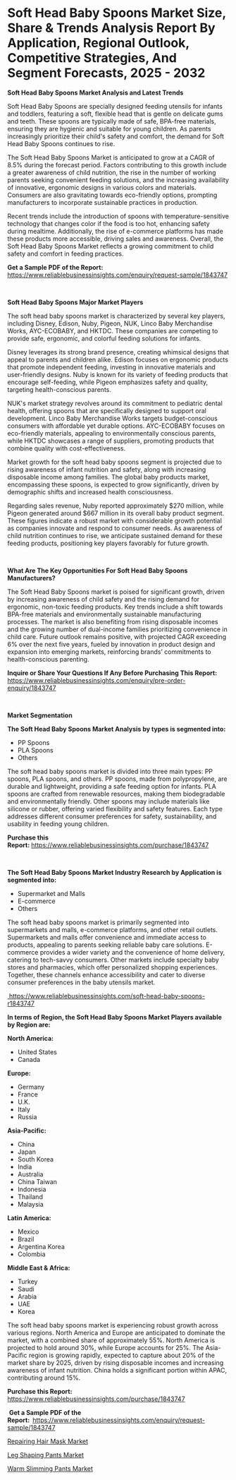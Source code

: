 <p><h1>Soft Head Baby Spoons Market Size, Share & Trends Analysis Report By Application, Regional Outlook, Competitive Strategies, And Segment Forecasts, 2025 - 2032</h1></p><p><strong>Soft Head Baby Spoons Market Analysis and Latest Trends</strong></p>
<p><p>Soft Head Baby Spoons are specially designed feeding utensils for infants and toddlers, featuring a soft, flexible head that is gentle on delicate gums and teeth. These spoons are typically made of safe, BPA-free materials, ensuring they are hygienic and suitable for young children. As parents increasingly prioritize their child's safety and comfort, the demand for Soft Head Baby Spoons continues to rise.</p><p>The Soft Head Baby Spoons Market is anticipated to grow at a CAGR of 8.5% during the forecast period. Factors contributing to this growth include a greater awareness of child nutrition, the rise in the number of working parents seeking convenient feeding solutions, and the increasing availability of innovative, ergonomic designs in various colors and materials. Consumers are also gravitating towards eco-friendly options, prompting manufacturers to incorporate sustainable practices in production.</p><p>Recent trends include the introduction of spoons with temperature-sensitive technology that changes color if the food is too hot, enhancing safety during mealtime. Additionally, the rise of e-commerce platforms has made these products more accessible, driving sales and awareness. Overall, the Soft Head Baby Spoons Market reflects a growing commitment to child safety and comfort in feeding practices.</p></p>
<p><strong>Get a Sample PDF of the Report:&nbsp;</strong> <a href="https://www.reliablebusinessinsights.com/enquiry/request-sample/1843747?utm_campaign=100&utm_medium=2&utm_source=Github&utm_content=ia&utm_term=10022025&utm_id=soft-head-baby-spoons">https://www.reliablebusinessinsights.com/enquiry/request-sample/1843747</a></p>
<p>&nbsp;</p>
<p><strong>Soft Head Baby Spoons Major Market Players</strong></p>
<p><p>The soft head baby spoons market is characterized by several key players, including Disney, Edison, Nuby, Pigeon, NUK, Linco Baby Merchandise Works, AYC-ECOBABY, and HKTDC. These companies are competing to provide safe, ergonomic, and colorful feeding solutions for infants. </p><p>Disney leverages its strong brand presence, creating whimsical designs that appeal to parents and children alike. Edison focuses on ergonomic products that promote independent feeding, investing in innovative materials and user-friendly designs. Nuby is known for its variety of feeding products that encourage self-feeding, while Pigeon emphasizes safety and quality, targeting health-conscious parents.</p><p>NUK's market strategy revolves around its commitment to pediatric dental health, offering spoons that are specifically designed to support oral development. Linco Baby Merchandise Works targets budget-conscious consumers with affordable yet durable options. AYC-ECOBABY focuses on eco-friendly materials, appealing to environmentally conscious parents, while HKTDC showcases a range of suppliers, promoting products that combine quality with cost-effectiveness.</p><p>Market growth for the soft head baby spoons segment is projected due to rising awareness of infant nutrition and safety, along with increasing disposable income among families. The global baby products market, encompassing these spoons, is expected to grow significantly, driven by demographic shifts and increased health consciousness.</p><p>Regarding sales revenue, Nuby reported approximately $270 million, while Pigeon generated around $667 million in its overall baby product segment. These figures indicate a robust market with considerable growth potential as companies innovate and respond to consumer needs. As awareness of child nutrition continues to rise, we anticipate sustained demand for these feeding products, positioning key players favorably for future growth.</p></p>
<p>&nbsp;</p>
<p><strong>What Are The Key Opportunities For Soft Head Baby Spoons Manufacturers?</strong></p>
<p><p>The Soft Head Baby Spoons market is poised for significant growth, driven by increasing awareness of child safety and the rising demand for ergonomic, non-toxic feeding products. Key trends include a shift towards BPA-free materials and environmentally sustainable manufacturing processes. The market is also benefiting from rising disposable incomes and the growing number of dual-income families prioritizing convenience in child care. Future outlook remains positive, with projected CAGR exceeding 6% over the next five years, fueled by innovation in product design and expansion into emerging markets, reinforcing brands’ commitments to health-conscious parenting.</p></p>
<p><strong>Inquire or Share Your Questions If Any Before Purchasing This Report:</strong> <a href="https://www.reliablebusinessinsights.com/enquiry/pre-order-enquiry/1843747?utm_campaign=100&utm_medium=2&utm_source=Github&utm_content=ia&utm_term=10022025&utm_id=soft-head-baby-spoons">https://www.reliablebusinessinsights.com/enquiry/pre-order-enquiry/1843747</a></p>
<p>&nbsp;</p>
<p><strong>Market Segmentation</strong></p>
<p><strong>The Soft Head Baby Spoons Market Analysis by types is segmented into:</strong></p>
<p><ul><li>PP Spoons</li><li>PLA Spoons</li><li>Others</li></ul></p>
<p><p>The soft head baby spoons market is divided into three main types: PP spoons, PLA spoons, and others. PP spoons, made from polypropylene, are durable and lightweight, providing a safe feeding option for infants. PLA spoons are crafted from renewable resources, making them biodegradable and environmentally friendly. Other spoons may include materials like silicone or rubber, offering varied flexibility and safety features. Each type addresses different consumer preferences for safety, sustainability, and usability in feeding young children.</p></p>
<p><strong>Purchase this Report:&nbsp;</strong><a href="https://www.reliablebusinessinsights.com/purchase/1843747?utm_campaign=100&utm_medium=2&utm_source=Github&utm_content=ia&utm_term=10022025&utm_id=soft-head-baby-spoons">https://www.reliablebusinessinsights.com/purchase/1843747</a></p>
<p>&nbsp;</p>
<p><strong>The Soft Head Baby Spoons Market Industry Research by Application is segmented into:</strong></p>
<p><ul><li>Supermarket and Malls</li><li>E-commerce</li><li>Others</li></ul></p>
<p><p>The soft head baby spoons market is primarily segmented into supermarkets and malls, e-commerce platforms, and other retail outlets. Supermarkets and malls offer convenience and immediate access to products, appealing to parents seeking reliable baby care solutions. E-commerce provides a wider variety and the convenience of home delivery, catering to tech-savvy consumers. Other markets include specialty baby stores and pharmacies, which offer personalized shopping experiences. Together, these channels enhance accessibility and cater to diverse consumer preferences in the baby utensils market.</p></p>
<p><a href="https://www.reliablebusinessinsights.com/soft-head-baby-spoons-r1843747?utm_campaign=100&utm_medium=2&utm_source=Github&utm_content=ia&utm_term=10022025&utm_id=soft-head-baby-spoons">&nbsp;https://www.reliablebusinessinsights.com/soft-head-baby-spoons-r1843747</a></p>
<p><strong>In terms of Region, the Soft Head Baby Spoons Market Players available by Region are:</strong></p>
<p>
    <p> <strong> North America: </strong>
        <ul>
            <li>United States</li>
            <li>Canada</li>
        </ul>
        </p> 
    <p> <strong> Europe: </strong>
        <ul>
            <li>Germany</li>
            <li>France</li>
            <li>U.K.</li>
            <li>Italy</li>
            <li>Russia</li>
        </ul>
        </p> 
    <p> <strong> Asia-Pacific: </strong>
        <ul>
            <li>China</li>
            <li>Japan</li>
            <li>South Korea</li>
            <li>India</li>
            <li>Australia</li>
            <li>China Taiwan</li>
            <li>Indonesia</li>
            <li>Thailand</li>
            <li>Malaysia</li>
        </ul>
        </p> 
    <p> <strong> Latin America: </strong>
        <ul>
            <li>Mexico</li>
            <li>Brazil</li>
            <li>Argentina Korea</li>
            <li>Colombia</li>
        </ul>
        </p> 
    <p> <strong> Middle East & Africa: </strong>
        <ul>
            <li>Turkey</li>
            <li>Saudi</li>
            <li>Arabia</li>
            <li>UAE</li>
            <li>Korea</li>
        </ul>
    </p>
    </p>
<p><p>The soft head baby spoons market is experiencing robust growth across various regions. North America and Europe are anticipated to dominate the market, with a combined share of approximately 55%. North America is projected to hold around 30%, while Europe accounts for 25%. The Asia-Pacific region is growing rapidly, expected to capture about 20% of the market share by 2025, driven by rising disposable incomes and increasing awareness of infant nutrition. China holds a significant portion within APAC, contributing around 15%.</p></p>
<p><strong>Purchase this Report: </strong><a href="https://www.reliablebusinessinsights.com/purchase/1843747?utm_campaign=100&utm_medium=2&utm_source=Github&utm_content=ia&utm_term=10022025&utm_id=soft-head-baby-spoons">https://www.reliablebusinessinsights.com/purchase/1843747</a></p>
<p>&nbsp;<strong>Get a Sample PDF of the Report:&nbsp;&nbsp;</strong><a href="https://www.reliablebusinessinsights.com/enquiry/request-sample/1843747?utm_campaign=100&utm_medium=2&utm_source=Github&utm_content=ia&utm_term=10022025&utm_id=soft-head-baby-spoons">https://www.reliablebusinessinsights.com/enquiry/request-sample/1843747</a></p>
<p><strong></strong></p>
<p><p><a href="https://github.com/mjmcjagir/Market-Research-Report-List-1/blob/main/repairing-hair-mask-market.md?utm_campaign=100&utm_medium=2&utm_source=Github&utm_content=ia&utm_term=10022025&utm_id=soft-head-baby-spoons">Repairing Hair Mask Market</a></p><p><a href="https://github.com/shafriusizi/Market-Research-Report-List-1/blob/main/leg-shaping-pants-market.md?utm_campaign=100&utm_medium=2&utm_source=Github&utm_content=ia&utm_term=10022025&utm_id=soft-head-baby-spoons">Leg Shaping Pants Market</a></p><p><a href="https://github.com/nicoletavirag/Market-Research-Report-List-5/blob/main/warm-slimming-pants-market.md?utm_campaign=100&utm_medium=2&utm_source=Github&utm_content=ia&utm_term=10022025&utm_id=soft-head-baby-spoons">Warm Slimming Pants Market</a></p></p>